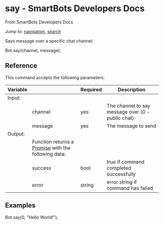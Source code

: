 # say - SmartBots Developers Docs

From SmartBots Developers Docs

Jump to: [navigation](#mw-head), [search](#p-search)

Says message over a specific chat channel.

Bot.say(channel, message);

## Reference

This command accepts the following parameters:

| Variable |     | Required | Description |
| --- | --- | --- | --- |
| Input: |     |     |     |
|     | channel | yes | The channel to say message over (0 - public chat) |
|     | message | yes | The message to send |
| Output: |     |     |     |
|     | Function returns a [Promise](https://www.mysmartbots.com/dev/docs/Bot_Playground/Callbacks_and_return_values "Bot Playground/Callbacks and return values") with the following data: |     |     |
|     | success | bool | _true_ if command completed successfully |
|     | error | string | error string if command has failed |

## Examples

Bot.say(0, "Hello World!");
